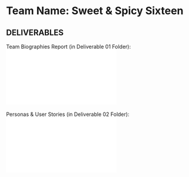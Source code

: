 # Team Name: Sweet & Spicy Sixteen

## DELIVERABLES

Team Biographies Report (in Deliverable 01 Folder):
![Deliverable 1](Deliverable%2001/Del01%20Report.pdf)

Personas & User Stories (in Deliverable 02 Folder):
![Deliverable 2](Deliverable%2002/Personas%20%26%20User%20Stories%20v0.pdf)
